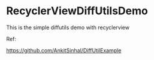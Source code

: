 # RecyclerViewDiffUtilsDemo
This is the simple diffutils demo with recyclerview


Ref:

https://github.com/AnkitSinhal/DiffUtilExample
